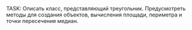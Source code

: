 TASK: Описать класс, представляющий треугольник. Предусмотреть методы для создания объектов, вычисления
      площади, периметра и точки пересечения медиан.